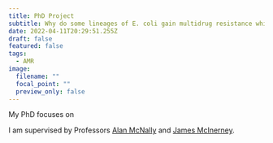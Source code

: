 ```yaml
---
title: PhD Project
subtitle: Why do some lineages of E. coli gain multidrug resistance whilst others do not?
date: 2022-04-11T20:29:51.255Z
draft: false
featured: false
tags:
  - AMR
image:
  filename: ""
  focal_point: ""
  preview_only: false
---
```

 My PhD focuses on

I am supervised by Professors [Alan McNally](https://www.birmingham.ac.uk/staff/profiles/microbiology-infection/mcnally-alan.aspx) and [James McInerney](http://mcinerneylab.com/james-mcinerney/).
